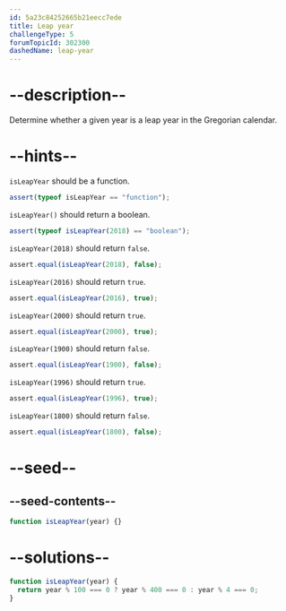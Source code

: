 ```yaml
---
id: 5a23c84252665b21eecc7ede
title: Leap year
challengeType: 5
forumTopicId: 302300
dashedName: leap-year
---
```


# --description--

Determine whether a given year is a leap year in the Gregorian calendar.

# --hints--

`isLeapYear` should be a function.

```js
assert(typeof isLeapYear == "function");
```

`isLeapYear()` should return a boolean.

```js
assert(typeof isLeapYear(2018) == "boolean");
```

`isLeapYear(2018)` should return `false`.

```js
assert.equal(isLeapYear(2018), false);
```

`isLeapYear(2016)` should return `true`.

```js
assert.equal(isLeapYear(2016), true);
```

`isLeapYear(2000)` should return `true`.

```js
assert.equal(isLeapYear(2000), true);
```

`isLeapYear(1900)` should return `false`.

```js
assert.equal(isLeapYear(1900), false);
```

`isLeapYear(1996)` should return `true`.

```js
assert.equal(isLeapYear(1996), true);
```

`isLeapYear(1800)` should return `false`.

```js
assert.equal(isLeapYear(1800), false);
```

# --seed--

## --seed-contents--

```js
function isLeapYear(year) {}
```

# --solutions--

```js
function isLeapYear(year) {
  return year % 100 === 0 ? year % 400 === 0 : year % 4 === 0;
}
```
